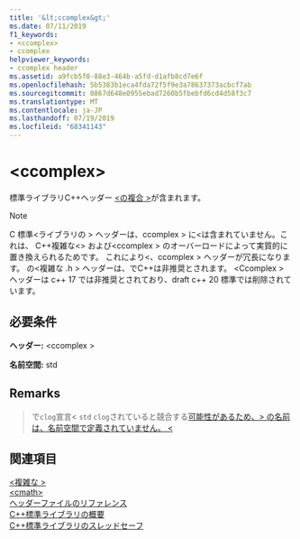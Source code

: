 ```yaml
---
title: '&lt;ccomplex&gt;'
ms.date: 07/11/2019
f1_keywords:
- <ccomplex>
- ccomplex
helpviewer_keywords:
- ccomplex header
ms.assetid: a9fcb5f0-88e3-464b-a5fd-d1afb8cd7e6f
ms.openlocfilehash: 5b5383b1eca4fda72f5f9e3a78637373acbcf7ab
ms.sourcegitcommit: 0867d648e0955ebad7260b5fbebfd6cd4d58f3c7
ms.translationtype: MT
ms.contentlocale: ja-JP
ms.lasthandoff: 07/19/2019
ms.locfileid: "68341143"
---
```

# <a name="ltccomplexgt"></a>&lt;ccomplex&gt;

標準ライブラリC++ヘッダー [ \<の複合 >](complex.md)が含まれます。

> [!NOTE]
> C 標準\<ライブラリの > ヘッダーは、ccomplex > に\<は含まれていません。これは、 C++複雑な\<> および\<ccomplex > のオーバーロードによって実質的に置き換えられるためです。 これにより\<、ccomplex > ヘッダーが冗長になります。 の\<複雑な .h > ヘッダーは、でC++は非推奨とされます。 \<Ccomplex > ヘッダーは c++ 17 では非推奨とされており、draft c++ 20 標準では削除されています。

## <a name="requirements"></a>必要条件

**ヘッダー:** \<ccomplex >

**名前空間:** std

## <a name="remarks"></a>Remarks

> で`clog`宣言\< `std` `clog`されていると競合する[可能性があるため、> の名前は、名前空間で定義されていません。 \<](iostream.md)

## <a name="see-also"></a>関連項目

[\<複雑な >](complex.md)\
[\<cmath>](cmath.md)\
[ヘッダーファイルのリファレンス](cpp-standard-library-header-files.md)\
[C++標準ライブラリの概要](cpp-standard-library-overview.md)\
[C++標準ライブラリのスレッドセーフ](thread-safety-in-the-cpp-standard-library.md)
